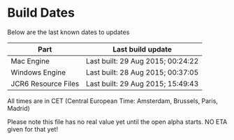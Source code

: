 # Build Dates

Below are the last known dates to updates

Part | Last build update
-----|-----
Mac Engine | Last built: 29 Aug 2015; 00:24:22
Windows Engine | Last built: 28 Aug 2015; 00:37:05
JCR6 Resource Files | Last built: 29 Aug 2015; 15:49:43
All times are in CET (Central European Time: Amsterdam, Brussels, Paris, Madrid)


Please note this file has no real value yet until the open alpha starts. NO ETA given for that yet!
